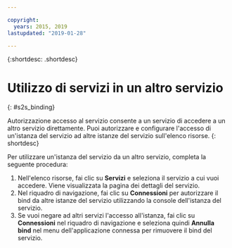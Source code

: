 ```yaml
---

copyright:
  years: 2015, 2019
lastupdated: "2019-01-28"

---
```


{:shortdesc: .shortdesc}

# Utilizzo di servizi in un altro servizio
{: #s2s_binding}

Autorizzazione accesso al servizio consente a un servizio di accedere a un altro servizio direttamente. Puoi autorizzare e configurare l'accesso di un'istanza del servizio ad altre istanze del servizio sull'elenco risorse.
{: shortdesc}

Per utilizzare un'istanza del servizio da un altro servizio, completa la seguente procedura:

1. Nell'elenco risorse, fai clic su **Servizi** e seleziona il servizio a cui vuoi accedere. Viene visualizzata la pagina dei dettagli del servizio. 
2. Nel riquadro di navigazione, fai clic su **Connessioni** per autorizzare il bind da altre istanze del servizio utilizzando la console dell'istanza del servizio.
3. Se vuoi negare ad altri servizi l'accesso all'istanza, fai clic su **Connessioni** nel riquadro di navigazione e seleziona quindi **Annulla bind** nel menu dell'applicazione connessa per rimuovere il bind del servizio.
